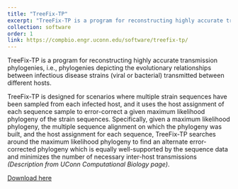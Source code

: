 ```yaml
---
title: "TreeFix-TP"
excerpt: "TreeFix-TP is a program for reconstructing highly accurate transmission phylogenies, i.e., phylogenies depicting the evolutionary relationships between infectious disease strains (viral or bacterial) transmitted between different hosts. TreeFix-TP is designed for scenarios where multiple strain sequences have been sampled from each infected host, and it uses the host assignment of each sequence sample to error-correct a given maximum likelihood phylogeny of the strain sequences. Specifically, given a maximum likelihood phylogeny, the multiple sequence alignment on which the phylogeny was built, and the host assignment for each sequence, TreeFix-TP searches around the maximum likelihood phylogeny to find an alternate error-corrected phylogeny which is equally well-supported by the sequence data and minimizes the number of necessary inter-host transmissions."
collection: software
order: 1
link: https://compbio.engr.uconn.edu/software/treefix-tp/
---
```


TreeFix-TP is a program for reconstructing highly accurate transmission phylogenies, i.e., phylogenies depicting the evolutionary relationships between infectious disease strains (viral or bacterial) transmitted between different hosts.

TreeFix-TP is designed for scenarios where multiple strain sequences have been sampled from each infected host, and it uses the host assignment of each sequence sample to error-correct a given maximum likelihood phylogeny of the strain sequences. Specifically, given a maximum likelihood phylogeny, the multiple sequence alignment on which the phylogeny was built, and the host assignment for each sequence, TreeFix-TP searches around the maximum likelihood phylogeny to find an alternate error-corrected phylogeny which is equally well-supported by the sequence data and minimizes the number of necessary inter-host transmissions *(Description from UConn Computational Biology page)*.

[Download here](https://compbio.engr.uconn.edu/software/treefix-tp/)
